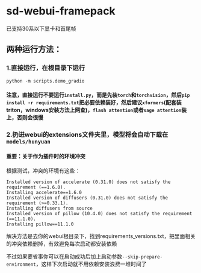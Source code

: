 # sd-webui-framepack
已支持30系以下显卡和首尾帧

## 两种运行方法：

### 1.直接运行，在根目录下运行
```
python -m scripts.demo_gradio
```
#### 注意，直接运行不要运行`install.py`，而是先装`torch`和`torchvision`，然后`pip install -r requirements.txt`把必要依赖装好，然后建议`xformers`(配套装triton，windows安装方法上网查)，`flash attention`或者`sage attention`装上，否则会很慢

### 2.扔进webui的extensions文件夹里，模型将会自动下载在`models/hunyuan`

#### 重要：关于作为插件时的环境冲突
根据测试，冲突的环境有这些：
```
Installed version of accelerate (0.31.0) does not satisfy the requirement (==1.6.0).
Installing accelerate==1.6.0
Installed version of diffusers (0.31.0) does not satisfy the requirement (>=0.33.1).
Installing diffusers from source
Installed version of pillow (10.4.0) does not satisfy the requirement (==11.1.0).
Installing pillow==11.1.0
```
解决方法是去你的webui根目录下，找到requirements_versions.txt，把里面相关的冲突依赖删掉，有效避免每次启动都安装依赖

不过如果要省事你可以在启动成功后加上启动参数`--skip-prepare-environment`，这样下次启动就不用依赖安装浪费一堆时间了
